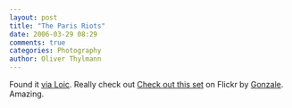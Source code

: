 ```yaml
---
layout: post
title: "The Paris Riots"
date: 2006-03-29 08:29
comments: true
categories: Photography
author: Oliver Thylmann
---
```







Found it [via Loic](http://www.loiclemeur.com/english/2006/03/foetus.html). Really check out [Check out this set](http://www.flickr.com/photos/gonzale/119481141/) on Flickr by [Gonzale](http://gonzale.deviantart.com/gallery/). Amazing.







